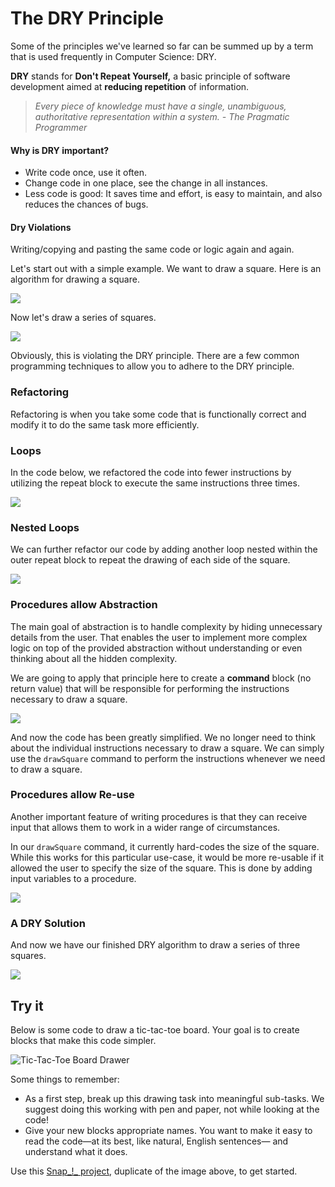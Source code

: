 # The DRY Principle

Some of the principles we've learned so far can be summed up by a term that is used frequently in Computer Science: DRY.

**DRY** stands for **Don't Repeat Yourself,** a basic principle of software development aimed at **reducing repetition** of information.

> _Every piece of knowledge must have a single, unambiguous, authoritative representation within a system. - The Pragmatic Programmer_

#### Why is DRY important?

* Write code once, use it often.
* Change code in one place, see the change in all instances.
* Less code is good: It saves time and effort, is easy to maintain, and also reduces the chances of bugs.

#### Dry Violations

Writing/copying and pasting the same code or logic again and again.

Let's start out with a simple example. We want to draw a square. Here is an algorithm for drawing a square.

![](../.gitbook/assets/image%20%283%29.png)

Now let's draw a series of squares.

![](../.gitbook/assets/image%20%28145%29.png)

Obviously, this is violating the DRY principle. There are a few common programming techniques to allow you to adhere to the DRY principle.

### Refactoring

Refactoring is when you take some code that is functionally correct and modify it to do the same task more efficiently.

### Loops

In the code below, we refactored the code into fewer instructions by utilizing the repeat block to execute the same instructions three times.

![](../.gitbook/assets/image%20%2884%29.png)

### Nested Loops

We can further refactor our code by adding another loop nested within the outer repeat block to repeat the drawing of each side of the square.

![](../.gitbook/assets/image%20%2840%29.png)

### Procedures allow Abstraction

The main goal of abstraction is to handle complexity by hiding unnecessary details from the user. That enables the user to implement more complex logic on top of the provided abstraction without understanding or even thinking about all the hidden complexity.

We are going to apply that principle here to create a **command** block \(no return value\) that will be responsible for performing the instructions necessary to draw a square.

![](../.gitbook/assets/image%20%28112%29.png)

And now the code has been greatly simplified. We no longer need to think about the individual instructions necessary to draw a square. We can simply use the `drawSquare` command to perform the instructions whenever we need to draw a square.

### Procedures allow Re-use

Another important feature of writing procedures is that they can receive input that allows them to work in a wider range of circumstances.

In our `drawSquare` command, it currently hard-codes the size of the square. While this works for this particular use-case, it would be more re-usable if it allowed the user to specify the size of the square. This is done by adding input variables to a procedure.

![](../.gitbook/assets/image%20%28149%29.png)

### A DRY Solution

And now we have our finished DRY algorithm to draw a series of three squares.

![](../.gitbook/assets/image%20%2866%29.png)

## Try it

Below is some code to draw a tic-tac-toe board. Your goal is to create blocks that make this code simpler.

![Tic-Tac-Toe Board Drawer](https://beautyjoy.github.io/bjc-r/img/abstraction/complicated-tic-tac-toe.png)

Some things to remember:

* As a first step, break up this drawing task into meaningful sub-tasks. We suggest doing this working with pen and paper, not while looking at the code!
* Give your new blocks appropriate names. You want to make it easy to read the code—at its best, like natural, English sentences— and understand what it does.

Use this [Snap_!_ project](http://snap.berkeley.edu/snapsource/snap.html#open:https://beautyjoy.github.io/bjc-r/prog/building-blocks/complicated-tic-tac-toe.xml), duplicate of the image above, to get started.

